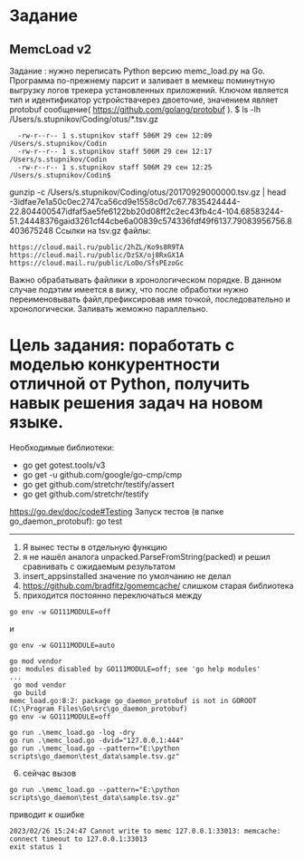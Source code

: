 # Задание
## MemcLoad v2

Задание
: нужно переписать Python версию memc_load.py на Go. Программа по-прежнему парсит и заливает в мемкеш поминутную выгрузку логов трекера установленных приложений. Ключом является тип и идентификатор устройствачерез двоеточие, значением являет protobuf сообщение(
https://github.com/golang/protobuf
).
$ ls -lh /Users/s.stupnikov/Coding/otus/*.tsv.gz
```
  -rw-r--r-- 1 s.stupnikov staff 506M 29 сен 12:09 /Users/s.stupnikov/Codin
  -rw-r--r-- 1 s.stupnikov staff 506M 29 сен 12:17 /Users/s.stupnikov/Codin
  -rw-r--r-- 1 s.stupnikov staff 506M 29 сен 12:25 /Users/s.stupnikov/Codin$ 
```
gunzip -c /Users/s.stupnikov/Coding/otus/20170929000000.tsv.gz | head -3idfae7e1a50c0ec2747ca56cd9e1558c0d7c67.7835424444-22.804400547idfaf5ae5fe6122bb20d08ff2c2ec43fb4c4-104.68583244-51.24448376gaid3261cf44cbe6a00839c574336fdf49f6137.79083956756.8403675248
Ссылки на tsv.gz файлы:
```
https://cloud.mail.ru/public/2hZL/Ko9s8R9TA
https://cloud.mail.ru/public/DzSX/oj8RxGX1A
https://cloud.mail.ru/public/LoDo/SfsPEzoGc
```
Важно обрабатывать файлики в хронологическом порядке. В данном случае подэтим имеется в вижу, что после обработки нужно переименовывать файл,префиксировав имя точкой, последовательно и хронологически. Заливать жеможно параллельно.
# Цель задания: поработать с моделью конкурентности отличной от Python, получить навык решения задач на новом языке.


Необходимые библиотеки:
- go get gotest.tools/v3
- go get -u github.com/google/go-cmp/cmp
- go get github.com/stretchr/testify/assert
- go get github.com/stretchr/testify


https://go.dev/doc/code#Testing
Запуск тестов (в папке go_daemon_protobuf):
go test

----------------------
1) Я вынес тесты в отдельную функцию
2) я не нашёл аналога unpacked.ParseFromString(packed)
и решил сравнивать с ожидаемым результатом
3) insert_appsinstalled значение по умолчанию не делал
4) https://github.com/bradfitz/gomemcache/
слишком старая библиотека
5) приходится постоянно переключаться между 
```
go env -w GO111MODULE=off
```
и 
```
go env -w GO111MODULE=auto
```
```
go mod vendor
go: modules disabled by GO111MODULE=off; see 'go help modules'
...
 go mod vendor
 go build
memc_load.go:8:2: package go_daemon_protobuf is not in GOROOT (C:\Program Files\Go\src\go_daemon_protobuf)
go env -w GO111MODULE=off
```
```
go run .\memc_load.go -log -dry
go run .\memc_load.go -dvid="127.0.0.1:444"
go run .\memc_load.go --pattern="E:\python scripts\go_daemon\test_data\sample.tsv.gz"
```
6) сейчас вызов
```
go run .\memc_load.go --pattern="E:\python scripts\go_daemon\test_data\sample.tsv.gz"
```
приводит к ошибке
```
2023/02/26 15:24:47 Cannot write to memc 127.0.0.1:33013: memcache: connect timeout to 127.0.0.1:33013
exit status 1
```
